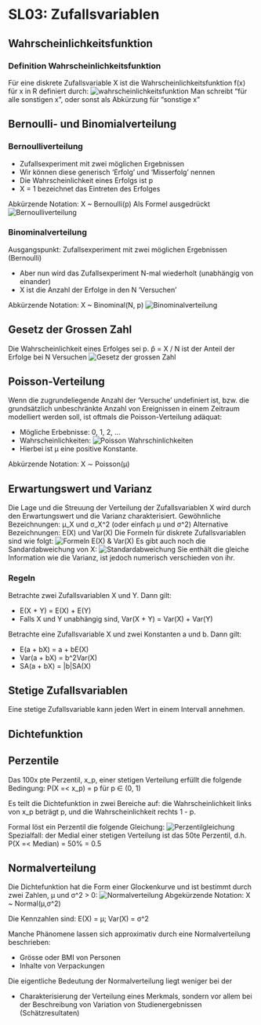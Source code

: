 # SL03: Zufallsvariablen

## Wahrscheinlichkeitsfunktion

### Definition Wahrscheinlichkeitsfunktion

Für eine diskrete Zufallsvariable X ist die Wahrscheinlichkeitsfunktion f(x) für x in R definiert durch:
![wahrscheinlichkeitsfunktion]()
Man schreibt “für alle sonstigen x”, oder sonst als Abkürzung für “sonstige x”

## Bernoulli- und Binomialverteilung

### Bernoulliverteilung

- Zufallsexperiment mit zwei möglichen Ergebnissen
- Wir können diese generisch ‘Erfolg’ und ‘Misserfolg’ nennen
- Die Wahrscheinlichkeit eines Erfolgs ist p
- X = 1 bezeichnet das Eintreten des Erfolges

Abkürzende Notation: X ~ Bernoulli(p)
Als Formel ausgedrückt
![Bernoulliverteilung]()

### Binominalverteilung

Ausgangspunkt: Zufallsexperiment mit zwei möglichen Ergebnissen (Bernoulli)

- Aber nun wird das Zufallsexperiment N-mal wiederholt (unabhängig von einander)
- X ist die Anzahl der Erfolge in den N ‘Versuchen’

Abkürzende Notation: X ~ Binominal(N, p)
![Binominalverteilung]()

## Gesetz der Grossen Zahl

Die Wahrscheinlichkeit eines Erfolges sei p. p̂ = X / N ist der Anteil der Erfolge bei N Versuchen
![Gesetz der grossen Zahl]()

## Poisson-Verteilung

Wenn die zugrundeliegende Anzahl der ‘Versuche’ undefiniert ist, bzw. die grundsätzlich unbeschränkte Anzahl von Ereignissen in einem Zeitraum modelliert werden soll, ist oftmals die Poisson-Verteilung adäquat:

- Mögliche Erbebnisse: 0, 1, 2, …
- Wahrscheinlichkeiten: ![Poisson Wahrschinlichkeiten]()
- Hierbei ist μ eine positive Konstante.

Abkürzende Notation: X ∼ Poisson(μ)

## Erwartungswert und Varianz

Die Lage und die Streuung der Verteilung der Zufallsvariablen X wird durch den Erwartungswert und die Varianz charakterisiert.
Gewöhnliche Bezeichnungen: μ_X und σ_X^2 (oder einfach μ und σ^2)
Alternative Bezeichnungen: E(X) und Var(X)
Die Formeln für diskrete Zufallsvariablen sind wie folgt:
![Formeln E(X) & Var(X)]()
Es gibt auch noch die Sandardabweichung von X:
![Standardabweichung]()
Sie enthält die gleiche Information wie die Varianz, ist jedoch numerisch verschieden von ihr.

### Regeln

Betrachte zwei Zufallsvariablen X und Y. Dann gilt:

- E(X + Y) = E(X) + E(Y)
- Falls X und Y unabhängig sind, Var(X + Y) = Var(X) + Var(Y)

Betrachte eine Zufallsvariable X und zwei Konstanten a und b. Dann gilt:

- E(a + bX) = a + bE(X)
- Var(a + bX) = b^2Var(X)
- SA(a + bX) = |b|SA(X)

## Stetige Zufallsvariablen

Eine stetige Zufallsvariable kann jeden Wert in einem Intervall annehmen.

## Dichtefunktion

## Perzentile

Das 100x pte Perzentil, x_p, einer stetigen Verteilung erfüllt die folgende Bedingung:
P(X =< x_p) = p für p ∈ (0, 1)

Es teilt die Dichtefunktion in zwei Bereiche auf: die Wahrscheinlichkeit links von x_p beträgt p, und die Wahrscheinlichkeit rechts 1 - p.

Formal löst ein Perzentil die folgende Gleichung:
![Perzentilgleichung]()
Spezialfall: der Medial einer stetigen Verteilung ist das 50te Perzentil, d.h. P(X =< Median) = 50% = 0.5

## Normalverteilung

Die Dichtefunktion hat die Form einer Glockenkurve und ist bestimmt durch zwei Zahlen, µ und σ^2 > 0:
![Normalverteilung]()
Abgekürzende Notation: X ~ Normal(µ,σ^2)

Die Kennzahlen sind: E(X) = µ; Var(X) = σ^2

Manche Phänomene lassen sich approximativ durch eine Normalverteilung beschrieben:

- Grösse oder BMI von Personen
- Inhalte von Verpackungen

Die eigentliche Bedeutung der Normalverteilung liegt weniger bei der

- Charakterisierung der Verteilung eines Merkmals, sondern vor allem bei der Beschreibung von Variation von Studienergebnissen (Schätzresultaten)
